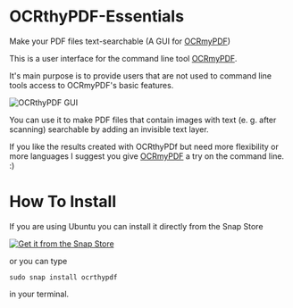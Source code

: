 # OCRthyPDF-Essentials
Make your PDF files text-searchable (A GUI for [OCRmyPDF](https://github.com/jbarlow83/OCRmyPDF/))

This is a user interface for the command line tool [OCRmyPDF](https://github.com/jbarlow83/OCRmyPDF/). 

It's main purpose is to provide users that are not used to command line tools access to OCRmyPDF's basic features.  

![OCRthyPDF GUI](https://raw.githubusercontent.com/digidigital/OCRthyPDF-Essentials/main/screenshots/1.png)

You can use it to make PDF files that contain images with text (e. g. after scanning) searchable by adding an invisible text layer.

If you like the results created with OCRthyPDf but need more flexibility or more languages  I suggest you give [OCRmyPDF](https://github.com/jbarlow83/OCRmyPDF/) a try on the command line. :)

# How To Install

If you are using Ubuntu you can install it directly from the Snap Store 

[![Get it from the Snap Store](https://snapcraft.io/static/images/badges/en/snap-store-black.svg)](https://snapcraft.io/ocrthypdf)

or you can type

<code>sudo snap install ocrthypdf</code> 

in your terminal.


